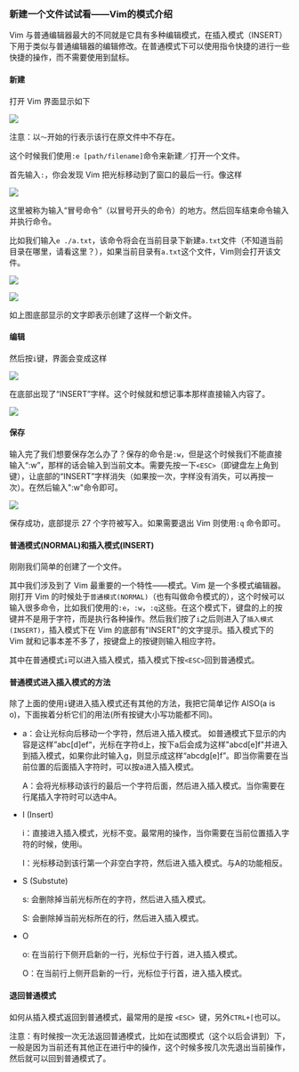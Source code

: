 ### 新建一个文件试试看——Vim的模式介绍

Vim 与普通编辑器最大的不同就是它具有多种编辑模式，在插入模式（INSERT）下用于类似与普通编辑器的编辑修改。在普通模式下可以使用指令快捷的进行一些快捷的操作，而不需要使用到鼠标。

#### 新建

打开 Vim 界面显示如下

![](http://o8l6oohcu.qnssl.com/hi-vim:install-vim-open.png)

注意：以`～`开始的行表示该行在原文件中不存在。

这个时候我们使用`:e [path/filename]`命令来新建／打开一个文件。

首先输入`:`，你会发现 Vim 把光标移动到了窗口的最后一行。像这样

![](http://o8l6oohcu.qnssl.com/hi-vim:install-command.png)

这里被称为输入“冒号命令”（以冒号开头的命令）的地方。然后回车结束命令输入并执行命令。

比如我们输入`e ./a.txt`，该命令将会在当前目录下新建`a.txt`文件（不知道当前目录在哪里，请看这里？），如果当前目录有`a.txt`这个文件，Vim则会打开该文件。

![](http://o8l6oohcu.qnssl.com/hi-vim:create-file-1.png)

![](http://o8l6oohcu.qnssl.com/hi-vim:create-file-2.png)

如上图底部显示的文字即表示创建了这样一个新文件。

#### 编辑

然后按`i`键，界面会变成这样

![](http://o8l6oohcu.qnssl.com/hi-vim:insert-1.png)

在底部出现了“INSERT”字样。这个时候就和想记事本那样直接输入内容了。

![](http://o8l6oohcu.qnssl.com/hi-vim:insert-2.png)

#### 保存

输入完了我们想要保存怎么办了？保存的命令是`:w`，但是这个时候我们不能直接输入“:w”，那样的话会输入到当前文本。需要先按一下`<ESC>`（即键盘左上角到键），让底部的“INSERT”字样消失（如果按一次<ESC>，字样没有消失，可以再按一次）。在然后输入":w"命令即可。

![](http://o8l6oohcu.qnssl.com/hi-vim:save-1.png)

保存成功，底部提示 27 个字符被写入。如果需要退出 Vim 则使用`:q` 命令即可。

#### 普通模式(NORMAL)和插入模式(INSERT)

刚刚我们简单的创建了一个文件。

其中我们涉及到了 Vim 最重要的一个特性——模式。Vim 是一个多模式编辑器。刚打开 Vim 的时候处于`普通模式(NORMAL)`（也有叫做命令模式的），这个时候可以输入很多命令，比如我们使用的`:e`，`:w`，`:q`这些。在这个模式下，键盘的上的按键并不是用于字符，而是执行各种操作。然后我们按了`i`之后则进入了`插入模式(INSERT)`，插入模式下在 Vim 的底部有"INSERT"的文字提示。插入模式下的 Vim 就和记事本差不多了，按键盘上的按键则输入相应字符。

其中在普通模式`i`可以进入插入模式，插入模式下按`<ESC>`回到普通模式。

#### 普通模式进入插入模式的方法

除了上面的使用`i`键进入插入模式还有其他的方法，我把它简单记作 AISO(a is o)，下面挨着分析它们的用法(所有按键大小写功能都不同)。

- a：会让光标向后移动一个字符，然后进入插入模式。 如普通模式下显示的内容是这样”abc[d]ef“，光标在字符d上，按下a后会成为这样"abcd[e]f"并进入到插入模式，如果你此时输入g，则显示成这样“abcdg[e]f”。即当你需要在当前位置的后面插入字符时，可以按a进入插入模式。

  A：会将光标移动该行的最后一个字符后面，然后进入插入模式。当你需要在行尾插入字符时可以选中A。

- I (Insert)

  i：直接进入插入模式，光标不变。最常用的操作，当你需要在当前位置插入字符的时候，使用i。

  I：光标移动到该行第一个非空白字符，然后进入插入模式。与A的功能相反。

- S (Substute)

  s: 会删除掉当前光标所在的字符，然后进入插入模式。

  S: 会删除掉当前光标所在的行，然后进入插入模式。

- O

  o: 在当前行下侧开启新的一行，光标位于行首，进入插入模式。

  O：在当前行上侧开启新的一行，光标位于行首，进入插入模式。


#### 退回普通模式

如何从插入模式返回到普通模式，最常用的是按 `<ESC> `键，另外`CTRL+[`也可以。

注意：有时候按一次<ESC>无法返回普通模式，比如在试图模式（这个以后会讲到）下，一般是因为当前还有其他正在进行中的操作，这个时候多按几次先退出当前操作，然后就可以回到普通模式了。


